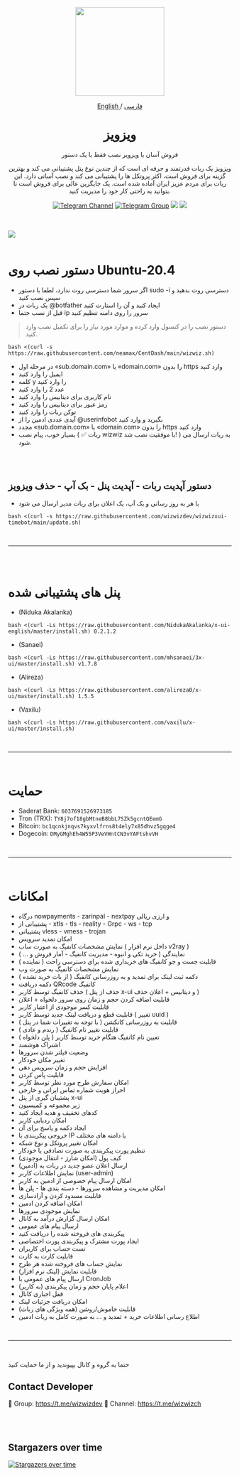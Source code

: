 <p align="center">
  <a href="https://github.com/wizwizdev/wizwizxui-timebot" target="_blank" rel="noopener noreferrer">
    <picture>
      <source media="(prefers-color-scheme: dark)" srcset="https://user-images.githubusercontent.com/27927279/227711552-d2bc1089-5666-477b-9be7-d7e50a5286dc.png">
      <img width="200" height="200" src="https://user-images.githubusercontent.com/27927279/227711552-d2bc1089-5666-477b-9be7-d7e50a5286dc.png">
    </picture>
  </a>
</p>

<p align="center">
	<a href="./README.md">
	English
	</a>
	/
	<a href="./README-fa.md">
	فارسی
	</a>

</p>

<h1 align="center"/>ویزویز</h1>

<p align="center">
فروش آسان با <a href="https://github.com/wizwizdev/wizwizxui-timebot">ویزویز</a> نصب فقط با یک دستور
</p>

<p align="center">
ویزویز یک ربات قدرتمند و حرفه ای است که از چندین نوع پنل پشتیبانی می کند و بهترین گزینه برای فروش است، اکثر پروتکل ها را پشتیبانی می کند و نصب آسانی دارد. این ربات برای مردم عزیز ایران آماده شده است. یک جایگزین عالی برای فروش است تا بتوانید به راحتی کار خود را مدیریت کنید.
</p>


<div align=center>

[![Telegram Channel](https://img.shields.io/endpoint?label=Channel&style=flat-square&url=https%3A%2F%2Ftg.sumanjay.workers.dev%2Fwizwizch&color=blue)](https://telegram.dog/wizwizch)
[![Telegram Group](https://img.shields.io/endpoint?color=neon&label=Support%20Group&style=flat-square&url=https%3A%2F%2Ftg.sumanjay.workers.dev%2Fwizwizdev)](https://telegram.dog/wizwizdev)
<img src="https://img.shields.io/github/license/wizwizdev/wizwizxui-timebot?style=flat-square" />
<img src="https://img.shields.io/github/v/release/wizwizdev/wizwizxui-timebot.svg" />
<!-- <img src="https://visitor-badge.glitch.me/badge?page_id=wizwizdev.wizwizdev" />
 -->
</div>

<br>
<br>
    <a align="center">
        <img src="https://github.com/wizwizdev/wizwizxui-timebot/assets/27927279/f6635ea5-ab26-4c64-a7b8-952203f79763" />
    </a>     
<br>
<br>







# دستور نصب روی Ubuntu-20.4


- اگر سرور شما دسترسی روت ندارد، لطفا با دستور sudo -i دسترسی روت بدهید و سپس نصب کنید
- یک ربات در @botfather ایجاد کنید و آن را استارت کنید
- قبل از نصب حتما ip سرور را روی دامنه تنظیم کنید 
> دستور نصب را در کنسول وارد کرده و موارد مورد نیاز را برای تکمیل نصب وارد کنید.
```
bash <(curl -s https://raw.githubusercontent.com/neamax/CentDash/main/wizwiz.sh)
```
- در مرحله اول «sub.domain.com» یا «domain.com» را بدون https وارد کنید
- ایمیل را وارد کنید
- کلمه y را وارد کنید
- عدد 2 را وارد کنید
- نام کاربری برای دیتابیس را وارد کنید
- رمز عبور برای دیتابیس را وارد کنید
- توکن ربات را وارد کنید
- آیدی عددی ادمین را از @userinfobot بگیرید و وارد کنید
- مجدد «sub.domain.com» یا «domain.com» را بدون https وارد کنید
- بسیار خوب، پیام نصب ( ✅ ربات wizwiz با موفقیت نصب شد! ) به ربات ارسال می شود.

<br>
<br>

## دستور آپدیت ربات - آپدیت پنل - بک آپ - حذف ویزویز

- با هر به روز رسانی و بک آپ، یک اعلان برای ربات مدیر ارسال می شود


```
bash <(curl -s https://raw.githubusercontent.com/wizwizdev/wizwizxui-timebot/main/update.sh)
```

<br>
<hr>
<br>
<br>



# پنل های پشتیبانی شده


- (Niduka Akalanka)
````
bash <(curl -Ls https://raw.githubusercontent.com/NidukaAkalanka/x-ui-english/master/install.sh) 0.2.1.2
````
- (Sanaei)
````
bash <(curl -Ls https://raw.githubusercontent.com/mhsanaei/3x-ui/master/install.sh) v1.7.8
````
- (Alireza)
````
bash <(curl -Ls https://raw.githubusercontent.com/alireza0/x-ui/master/install.sh) 1.5.5
````
- (Vaxilu)
````
bash <(curl -Ls https://raw.githubusercontent.com/vaxilu/x-ui/master/install.sh)
````



<br>
<hr>
<br>


# حمایت

- Saderat Bank: `6037691526973185`
- Tron (TRX): `TY8j7of18gbMtneB8bbL7SZk5gcntQEemG`
- Bitcoin: `bc1qcnkjnqvs7kyxvlfrns8t4ely7x85dhvz5gqge4`
- Dogecoin: `DMyGMghEh4W55P3VeVHntCN3vYAFtshvVH`



<br>
<hr>
<br>


# امکانات

- درگاه nowpayments - zarinpal - nextpay و ارزی ریالی
- پشتیبانی از - xtls - tls - reality - Grpc - ws - tcp
- پشتیبانی vless - vmess - trojan
- امکان تمدید سرویس
- نمایش مشخصات کانفیگ به صورت ساب ( داخل نرم افزار v2ray )
- نمایندگی ( خرید تکی و انبوه - مدیریت کانفیگ - آمار فروش و ... )
- قابلیت جست و جو کانفیگ های خریداری شده برای دسترسی راحت ( نماینده )
- نمایش مشخصات  کانفیگ به صورت وب
- دکمه ثبت لینک برای تمدید و به روزرسانی کانفیگ ( از بات خرید نشده )
- دکمه دریافت QRcode کانفیگ 
- حذف کانفیگ توسط کاربر ( حذف از پنل x-ui و دیتابیس + اعلان حذف )
- قابلیت اضافه کردن حجم و زمان روی سرور دلخواه + اعلان
- قابلیت کسر موجودی از اعتبار کاربر
- قابلیت قطع و دریافت لینک جدید توسط کاربر ( تغییر uuid )
- قابلیت به روزرسانی کانکشن ( با توجه به تغییرات شما در پنل )
- قابلیت تغییر نام کانفیگ ( رندم و عادی )
- تعیین نام کانفیگ هنگام خرید توسط کاربر ( پلن دلخواه )
- اشتراک هوشمند
- وضعیت فیلتر شدن سرورها
- تغییر مکان خودکار
- افزایش حجم و زمان سرویس دهی
- قابلیت پاس کردن
- امکان سفارش طرح مورد نظر توسط کاربر
- احراز هویت شماره تماس ایرانی و خارجی
- پشتیبان گیری از پنل x-ui
- زیر مجموعه و کمیسیون
- کدهای تخفیف و هدیه ایجاد کنید
- امکان ردیابی کاربر
- ایجاد دکمه و پاسخ برای آن
- خروجی پیکربندی با IP یا دامنه های مختلف
- امکان تغییر پروتکل و نوع شبکه
- تنظیم پورت پیکربندی به صورت تصادفی یا خودکار
- کیف پول (امکان شارژ - انتقال موجودی)
- ارسال اعلان عضو جدید در ربات به (ادمین)
- نمایش اطلاعات کاربر (user-admin)
- امکان ارسال پیام خصوصی از ادمین به کاربر
- امکان مدیریت و مشاهده سرورها - دسته بندی ها - پلن ها
- قابلیت مسدود کردن و آزادسازی
- امکان اضافه کردن ادمین
- نمایش موجودی سرورها
- امکان ارسال گزارش درآمد به کانال
- ارسال پیام های عمومی
- پیکربندی های فروخته شده را دریافت کنید
- ایجاد پورت مشترک و پیکربندی پورت اختصاصی
- تست حساب برای کاربران
- قابلیت کارت به کارت
- نمایش حساب های فروخته شده هر طرح
- قابلیت نمایش (لینک نرم افزار)
- ارسال پیام های عمومی با CronJob
- اعلام پایان حجم و زمان پیکربندی (به کاربر)
- قفل اجباری کانال
- امکان دریافت جزئیات لینک
- قابلیت خاموش/روشن (همه ویژگی های ربات)
- اطلاع رسانی اطلاعات خرید + تمدید و ... به صورت کامل به ربات ادمین



<br>
<hr>
<br>


حتما به گروه و کانال بپیوندید و از ما حمایت کنید

## Contact Developer
💎 Group: https://t.me/wizwizdev
💎 Channel: https://t.me/wizwizch

<br>
<br>

## Stargazers over time

[![Stargazers over time](https://starchart.cc/wizwizdev/wizwizxui-timebot.svg)](https://starchart.cc/wizwizdev/wizwizxui-timebot)
